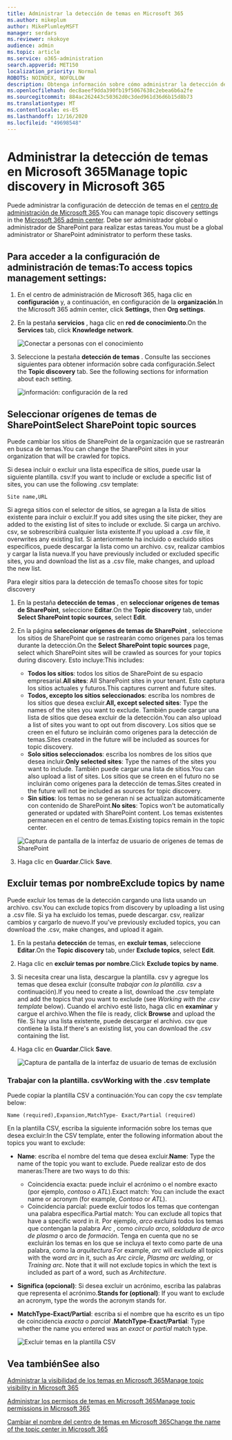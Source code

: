 ```yaml
---
title: Administrar la detección de temas en Microsoft 365
ms.author: mikeplum
author: MikePlumleyMSFT
manager: serdars
ms.reviewer: nkokoye
audience: admin
ms.topic: article
ms.service: o365-administration
search.appverid: MET150
localization_priority: Normal
ROBOTS: NOINDEX, NOFOLLOW
description: Obtenga información sobre cómo administrar la detección de temas en Microsoft 365.
ms.openlocfilehash: dec8aeef9dda390fb19f5067638c2ebea6b6a2fe
ms.sourcegitcommit: 884ac262443c50362d0c3ded961d36d6b15d8b73
ms.translationtype: MT
ms.contentlocale: es-ES
ms.lasthandoff: 12/16/2020
ms.locfileid: "49698548"
---
```

# <a name="manage-topic-discovery-in-microsoft-365"></a><span data-ttu-id="e0674-103">Administrar la detección de temas en Microsoft 365</span><span class="sxs-lookup"><span data-stu-id="e0674-103">Manage topic discovery in Microsoft 365</span></span>

<span data-ttu-id="e0674-104">Puede administrar la configuración de detección de temas en el [centro de administración de Microsoft 365](https://admin.microsoft.com).</span><span class="sxs-lookup"><span data-stu-id="e0674-104">You can manage topic discovery settings in the [Microsoft 365 admin center](https://admin.microsoft.com).</span></span> <span data-ttu-id="e0674-105">Debe ser administrador global o administrador de SharePoint para realizar estas tareas.</span><span class="sxs-lookup"><span data-stu-id="e0674-105">You must be a global administrator or SharePoint administrator to perform these tasks.</span></span>

## <a name="to-access-topics-management-settings"></a><span data-ttu-id="e0674-106">Para acceder a la configuración de administración de temas:</span><span class="sxs-lookup"><span data-stu-id="e0674-106">To access topics management settings:</span></span>

1. <span data-ttu-id="e0674-107">En el centro de administración de Microsoft 365, haga clic en **configuración** y, a continuación, en configuración de la **organización**.</span><span class="sxs-lookup"><span data-stu-id="e0674-107">In the Microsoft 365 admin center, click **Settings**, then **Org settings**.</span></span>
2. <span data-ttu-id="e0674-108">En la pestaña **servicios** , haga clic en **red de conocimiento**.</span><span class="sxs-lookup"><span data-stu-id="e0674-108">On the **Services** tab, click **Knowledge network**.</span></span>

    ![Conectar a personas con el conocimiento](../media/admin-org-knowledge-options-completed.png) 

3. <span data-ttu-id="e0674-110">Seleccione la pestaña **detección de temas** . Consulte las secciones siguientes para obtener información sobre cada configuración.</span><span class="sxs-lookup"><span data-stu-id="e0674-110">Select the **Topic discovery** tab. See the following sections for information about each setting.</span></span>

    ![información: configuración de la red](../media/knowledge-network-settings-topic-discovery.png) 

## <a name="select-sharepoint-topic-sources"></a><span data-ttu-id="e0674-112">Seleccionar orígenes de temas de SharePoint</span><span class="sxs-lookup"><span data-stu-id="e0674-112">Select SharePoint topic sources</span></span>

<span data-ttu-id="e0674-113">Puede cambiar los sitios de SharePoint de la organización que se rastrearán en busca de temas.</span><span class="sxs-lookup"><span data-stu-id="e0674-113">You can change the SharePoint sites in your organization that will be crawled for topics.</span></span>

<span data-ttu-id="e0674-114">Si desea incluir o excluir una lista específica de sitios, puede usar la siguiente plantilla. csv:</span><span class="sxs-lookup"><span data-stu-id="e0674-114">If you want to include or exclude a specific list of sites, you can use the following .csv template:</span></span>

``` csv
Site name,URL
```

<span data-ttu-id="e0674-115">Si agrega sitios con el selector de sitios, se agregan a la lista de sitios existente para incluir o excluir.</span><span class="sxs-lookup"><span data-stu-id="e0674-115">If you add sites using the site picker, they are added to the existing list of sites to include or exclude.</span></span> <span data-ttu-id="e0674-116">Si carga un archivo. csv, se sobrescribirá cualquier lista existente.</span><span class="sxs-lookup"><span data-stu-id="e0674-116">If you upload a .csv file, it overwrites any existing list.</span></span> <span data-ttu-id="e0674-117">Si anteriormente ha incluido o excluido sitios específicos, puede descargar la lista como un archivo. csv, realizar cambios y cargar la lista nueva.</span><span class="sxs-lookup"><span data-stu-id="e0674-117">If you have previously included or excluded specific sites, you and download the list as a .csv file, make changes, and upload the new list.</span></span>

<span data-ttu-id="e0674-118">Para elegir sitios para la detección de temas</span><span class="sxs-lookup"><span data-stu-id="e0674-118">To choose sites for topic discovery</span></span>

1. <span data-ttu-id="e0674-119">En la pestaña **detección de temas** , en **seleccionar orígenes de temas de SharePoint**, seleccione **Editar**.</span><span class="sxs-lookup"><span data-stu-id="e0674-119">On the **Topic discovery** tab, under **Select SharePoint topic sources**, select **Edit**.</span></span>
2. <span data-ttu-id="e0674-120">En la página **seleccionar orígenes de temas de SharePoint** , seleccione los sitios de SharePoint que se rastrearán como orígenes para los temas durante la detección.</span><span class="sxs-lookup"><span data-stu-id="e0674-120">On the **Select SharePoint topic sources** page, select which SharePoint sites will be crawled as sources for your topics during discovery.</span></span> <span data-ttu-id="e0674-121">Esto incluye:</span><span class="sxs-lookup"><span data-stu-id="e0674-121">This includes:</span></span>
    - <span data-ttu-id="e0674-122">**Todos los sitios**: todos los sitios de SharePoint de su espacio empresarial.</span><span class="sxs-lookup"><span data-stu-id="e0674-122">**All sites**: All SharePoint sites in your tenant.</span></span> <span data-ttu-id="e0674-123">Esto captura los sitios actuales y futuros.</span><span class="sxs-lookup"><span data-stu-id="e0674-123">This captures current and future sites.</span></span>
    - <span data-ttu-id="e0674-124">**Todos, excepto los sitios seleccionados**: escriba los nombres de los sitios que desea excluir.</span><span class="sxs-lookup"><span data-stu-id="e0674-124">**All, except selected sites**: Type the names of the sites you want to exclude.</span></span>  <span data-ttu-id="e0674-125">También puede cargar una lista de sitios que desea excluir de la detección.</span><span class="sxs-lookup"><span data-stu-id="e0674-125">You can also upload a list of sites you want to opt out from discovery.</span></span> <span data-ttu-id="e0674-126">Los sitios que se creen en el futuro se incluirán como orígenes para la detección de temas.</span><span class="sxs-lookup"><span data-stu-id="e0674-126">Sites created in the future will be included as sources for topic discovery.</span></span> 
    - <span data-ttu-id="e0674-127">**Solo sitios seleccionados**: escriba los nombres de los sitios que desea incluir.</span><span class="sxs-lookup"><span data-stu-id="e0674-127">**Only selected sites**: Type the names of the sites you want to include.</span></span> <span data-ttu-id="e0674-128">También puede cargar una lista de sitios.</span><span class="sxs-lookup"><span data-stu-id="e0674-128">You can also upload a list of sites.</span></span> <span data-ttu-id="e0674-129">Los sitios que se creen en el futuro no se incluirán como orígenes para la detección de temas.</span><span class="sxs-lookup"><span data-stu-id="e0674-129">Sites created in the future will not be included as sources for topic discovery.</span></span>
    - <span data-ttu-id="e0674-130">**Sin sitios**: los temas no se generan ni se actualizan automáticamente con contenido de SharePoint.</span><span class="sxs-lookup"><span data-stu-id="e0674-130">**No sites**: Topics won't be automatically generated or updated with SharePoint content.</span></span> <span data-ttu-id="e0674-131">Los temas existentes permanecen en el centro de temas.</span><span class="sxs-lookup"><span data-stu-id="e0674-131">Existing topics remain in the topic center.</span></span>

    ![Captura de pantalla de la interfaz de usuario de orígenes de temas de SharePoint](../media/k-manage-select-topic-source.png)
   
3. <span data-ttu-id="e0674-133">Haga clic en **Guardar**.</span><span class="sxs-lookup"><span data-stu-id="e0674-133">Click **Save**.</span></span>

## <a name="exclude-topics-by-name"></a><span data-ttu-id="e0674-134">Excluir temas por nombre</span><span class="sxs-lookup"><span data-stu-id="e0674-134">Exclude topics by name</span></span>

<span data-ttu-id="e0674-135">Puede excluir los temas de la detección cargando una lista usando un archivo. csv.</span><span class="sxs-lookup"><span data-stu-id="e0674-135">You can exclude topics from discovery by uploading a list using a .csv file.</span></span> <span data-ttu-id="e0674-136">Si ya ha excluido los temas, puede descargar. csv, realizar cambios y cargarlo de nuevo.</span><span class="sxs-lookup"><span data-stu-id="e0674-136">If you've previously excluded topics, you can download the .csv, make changes, and upload it again.</span></span>

1. <span data-ttu-id="e0674-137">En la pestaña **detección** de temas, en **excluir temas**, seleccione **Editar**.</span><span class="sxs-lookup"><span data-stu-id="e0674-137">On the **Topic discovery** tab, under **Exclude topics**, select **Edit**.</span></span>
2. <span data-ttu-id="e0674-138">Haga clic en **excluir temas por nombre**.</span><span class="sxs-lookup"><span data-stu-id="e0674-138">Click **Exclude topics by name**.</span></span>
3. <span data-ttu-id="e0674-139">Si necesita crear una lista, descargue la plantilla. csv y agregue los temas que desea excluir (consulte *trabajar con la plantilla. csv* a continuación).</span><span class="sxs-lookup"><span data-stu-id="e0674-139">If you need to create a list, download the .csv template and add the topics that you want to exclude (see *Working with the .csv template* below).</span></span> <span data-ttu-id="e0674-140">Cuando el archivo esté listo, haga clic en **examinar** y cargue el archivo.</span><span class="sxs-lookup"><span data-stu-id="e0674-140">When the file is ready, click **Browse** and upload the file.</span></span> <span data-ttu-id="e0674-141">Si hay una lista existente, puede descargar el archivo. csv que contiene la lista.</span><span class="sxs-lookup"><span data-stu-id="e0674-141">If there's an existing list, you can download the .csv containing the list.</span></span>
4. <span data-ttu-id="e0674-142">Haga clic en **Guardar**.</span><span class="sxs-lookup"><span data-stu-id="e0674-142">Click **Save**.</span></span>

    ![Captura de pantalla de la interfaz de usuario de temas de exclusión](../media/km-manage-exclude-topics.png)

### <a name="working-with-the-csv-template"></a><span data-ttu-id="e0674-144">Trabajar con la plantilla. csv</span><span class="sxs-lookup"><span data-stu-id="e0674-144">Working with the .csv template</span></span>

<span data-ttu-id="e0674-145">Puede copiar la plantilla CSV a continuación:</span><span class="sxs-lookup"><span data-stu-id="e0674-145">You can copy the csv template below:</span></span>

``` csv
Name (required),Expansion,MatchType- Exact/Partial (required)
```

<span data-ttu-id="e0674-146">En la plantilla CSV, escriba la siguiente información sobre los temas que desea excluir:</span><span class="sxs-lookup"><span data-stu-id="e0674-146">In the CSV template, enter the following information about the topics you want to exclude:</span></span>

- <span data-ttu-id="e0674-147">**Name**: escriba el nombre del tema que desea excluir.</span><span class="sxs-lookup"><span data-stu-id="e0674-147">**Name**: Type the name of the topic you want to exclude.</span></span> <span data-ttu-id="e0674-148">Puede realizar esto de dos maneras:</span><span class="sxs-lookup"><span data-stu-id="e0674-148">There are two ways to do this:</span></span>
    - <span data-ttu-id="e0674-149">Coincidencia exacta: puede incluir el acrónimo o el nombre exacto (por ejemplo, *contoso* o *ATL*).</span><span class="sxs-lookup"><span data-stu-id="e0674-149">Exact match: You can include the exact name or acronym (for example, *Contoso* or *ATL*).</span></span>
    - <span data-ttu-id="e0674-150">Coincidencia parcial: puede excluir todos los temas que contengan una palabra específica.</span><span class="sxs-lookup"><span data-stu-id="e0674-150">Partial match: You can exclude all topics that have a specific word in it.</span></span>  <span data-ttu-id="e0674-151">Por ejemplo, *arco* excluirá todos los temas que contengan la palabra *Arc* , como *círculo arco*, *soldadura de arco de plasma* o arco de *formación*. Tenga en cuenta que no se excluirán los temas en los que se incluya el texto como parte de una palabra, como la *arquitectura*.</span><span class="sxs-lookup"><span data-stu-id="e0674-151">For example, *arc* will exclude all topics with the word *arc* in it, such as *Arc circle*, *Plasma arc welding*, or *Training arc*. Note that it will not exclude topics in which the text is included as part of a word, such as *Architecture*.</span></span>
- <span data-ttu-id="e0674-152">**Significa (opcional)**: Si desea excluir un acrónimo, escriba las palabras que representa el acrónimo.</span><span class="sxs-lookup"><span data-stu-id="e0674-152">**Stands for (optional)**: If you want to exclude an acronym, type the words the acronym stands for.</span></span>
- <span data-ttu-id="e0674-153">**MatchType-Exact/Partial**: escriba si el nombre que ha escrito es un tipo de coincidencia *exacta* o *parcial* .</span><span class="sxs-lookup"><span data-stu-id="e0674-153">**MatchType-Exact/Partial**: Type whether the name you entered was an *exact* or *partial* match type.</span></span>

    ![Excluir temas en la plantilla CSV](../media/exclude-topics-csv.png) 

## <a name="see-also"></a><span data-ttu-id="e0674-155">Vea también</span><span class="sxs-lookup"><span data-stu-id="e0674-155">See also</span></span>

[<span data-ttu-id="e0674-156">Administrar la visibilidad de los temas en Microsoft 365</span><span class="sxs-lookup"><span data-stu-id="e0674-156">Manage topic visibility in Microsoft 365</span></span>](topic-experiences-knowledge-rules.md)

[<span data-ttu-id="e0674-157">Administrar los permisos de temas en Microsoft 365</span><span class="sxs-lookup"><span data-stu-id="e0674-157">Manage topic permissions in Microsoft 365</span></span>](topic-experiences-user-permissions.md)

[<span data-ttu-id="e0674-158">Cambiar el nombre del centro de temas en Microsoft 365</span><span class="sxs-lookup"><span data-stu-id="e0674-158">Change the name of the topic center in Microsoft 365</span></span>](topic-experiences-administration.md)
